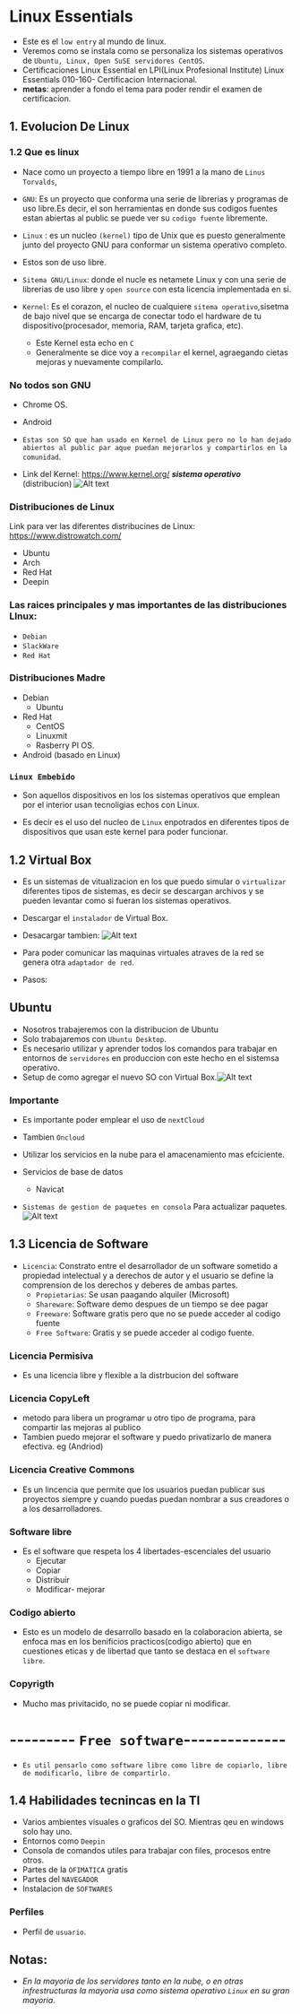# Linux Essentials 
* Este es el `low entry` al mundo de linux.
* Veremos como se instala como se personaliza los sistemas operativos de `Ubuntu, Linux, Open SuSE servidores CentOS`.
* Certificaciones Linux Essential en LPI(Linux Profesional Institute) Linux Essentials 010-160- Certificacion Internacional.
* **metas**: aprender  a fondo el tema para poder rendir el examen de certificacion.

## 1. Evolucion De Linux
### 1.2 Que es linux
* Nace como un proyecto a tiempo libre en 1991 a la mano de  `Linus Torvalds`,
* `GNU`: Es un proyecto que conforma una serie de librerias y programas de uso libre.Es decir, el son herramientas en donde sus codigos fuentes estan abiertas al public se puede ver su `codigo fuente` libremente.
* `Linux` : es un nucleo `(kernel)` tipo de Unix que es puesto generalmente junto del proyecto GNU para conformar un sistema operativo completo.
* Estos son de uso libre.
* `Sitema GNU/Linux`: donde el nucle es netamete Linux y con una serie de librerias de uso libre y `open source` con esta licencia implementada en si.

* `Kernel`: Es el corazon, el nucleo de cualquiere `sitema operativo`,sisetma de bajo nivel que se encarga de conectar todo el hardware de tu dispositivo(procesador, memoria, RAM, tarjeta grafica, etc).
    * Este Kernel esta echo en `C`
    * Generalmente se dice voy a `recompilar` el kernel, agraegando cietas mejoras y nuevamente compilarlo.
### No todos son GNU
* Chrome OS.
* Android
* `Estas son SO que han usado en Kernel de Linux pero no lo han dejado abiertos al public par aque puedan mejorarlos y compartirlos en la comunidad`.

* Link del Kernel: https://www.kernel.org/
***sistema operativo*** (distribucion)
![Alt text](image.png)

### Distribuciones de Linux
Link para ver las diferentes distribucines de Linux:  https://www.distrowatch.com/
* Ubuntu
* Arch
* Red Hat
* Deepin
### Las raices principales y mas importantes de las distribuciones LInux:
* `Debian`
* `SlackWare`
* `Red Hat`
### Distribuciones Madre
* Debian 
    * Ubuntu
* Red Hat
    * CentOS
    * Linuxmit
    * Rasberry PI OS.
* Android (basado en Linux)

### `Linux Embebido`
* Son aquellos dispositivos en los los sistemas operativos que emplean por el interior usan tecnoligias echos con Linux.

* Es decir es el uso del nucleo de `Linux` enpotrados en diferentes tipos de dispositivos que usan este kernel para poder funcionar. 


## 1.2 Virtual Box

* Es un sistemas de vitualizacion en los que puedo simular o `virtualizar` diferentes tipos de sistemas, es decir se descargan archivos y se pueden levantar como si fueran los sistemas operativos.

* Descargar el `instalador` de Virtual Box.
* Desacargar tambien: ![Alt text](image-1.png)
* Para poder comunicar las maquinas virtuales atraves de la red se genera otra `adaptador de red`.
* Pasos: 

## Ubuntu
* Nosotros trabajeremos con la distribucion de Ubuntu
* Solo trabajaremos con `Ubuntu Desktop`.
* Es necesario utilizar y aprender todos los comandos para trabajar en entornos de `servidores` en produccion con este hecho en el sistemsa operativo.
* Setup de como agregar el nuevo SO con Virtual Box.![Alt text](image-2.png)
### Importante
* Es importante poder emplear el uso de `nextCloud`
* Tambien `Oncloud`
* Utilizar los servicios en la nube para el amacenamiento mas efciciente.
* Servicios de base de datos 
    * Navicat
    

* `Sistemas de gestion de paquetes en consola`
    Para actualizar paquetes.
![Alt text](image-3.png)


## 1.3 Licencia de Software
* `Licencia`: Constrato entre el desarrollador de un software sometido a propiedad intelectual y a derechos de autor y el usuario se define la comprension de los derechos y deberes de ambas partes.
    * `Propietarias`: Se usan paagando alquiler (Microsoft)
    * `Shareware`: Software demo despues de un tiempo se dee pagar
    * `Freeware`: Software gratis pero que no se puede acceder al codigo fuente 
    * `Free Software`: Gratis y se puede acceder al codigo  fuente.

### Licencia Permisiva
* Es una licencia libre y flexible a la distrbucion del software
### Licencia CopyLeft
* metodo para libera un programar u otro tipo de programa, para compartir las mejoras al publico
* Tambien puedo mejorar el software y puedo privatizarlo de manera efectiva. eg (Andriod)
### Licencia Creative Commons
* Es un lincencia que permite que los usuarios puedan publicar sus proyectos siempre y cuando puedas puedan nombrar a sus creadores o a los desarrolladores.
### Software libre
* Es  el software que respeta los 4 libertades-escenciales del usuario
    * Ejecutar
    * Copiar
    * Distribuir
    * Modificar- mejorar
### Codigo abierto
* Esto es un modelo de desarrollo basado en la colaboracion abierta, se enfoca mas en los benificios practicos(codigo abierto) que en cuestiones eticas y de libertad que tanto se destaca en el `software libre`.

### Copyrigth
* Mucho mas privitacido, no se puede copiar ni modificar.


# --------- `Free software`--------------
* `Es util pensarlo como software libre como libre de copiarlo, libre de modificarlo, libre de compartirlo.` 

## 1.4 Habilidades tecnincas en la TI
* Varios ambientes visuales o graficos del SO. Mientras qeu en windows solo hay uno.
* Entornos como `Deepin`
* Consola de comandos utiles para trabajar con files, procesos entre otros.
* Partes de la `OFIMATICA` gratis
* Partes del `NAVEGADOR` 
* Instalacion de `SOFTWARES`

### Perfiles
* Perfil de `usuario`.
## Notas: 
* *En la mayoria de los servidores tanto en la nube, o en otras infrestructuras la mayoria usa como sistema operativo `Linux` en su gran mayoria*.
